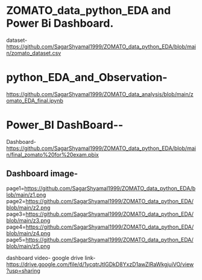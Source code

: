# ZOMATO_data_python_EDA and Power Bi Dashboard.
dataset- https://github.com/SagarShyamal1999/ZOMATO_data_python_EDA/blob/main/zomato_dataset.csv
# python_EDA_and_Observation-
https://github.com/SagarShyamal1999/ZOMATO_data_analysis/blob/main/zomato_EDA_final.ipynb
# Power_BI DashBoard--
Dashboard-https://github.com/SagarShyamal1999/ZOMATO_data_python_EDA/blob/main/final_zomato%20for%20exam.pbix
## Dashboard image-
page1=https://github.com/SagarShyamal1999/ZOMATO_data_python_EDA/blob/main/z1.png
page2=https://github.com/SagarShyamal1999/ZOMATO_data_python_EDA/blob/main/z2.png
page3=https://github.com/SagarShyamal1999/ZOMATO_data_python_EDA/blob/main/z3.png
page4=https://github.com/SagarShyamal1999/ZOMATO_data_python_EDA/blob/main/z4.png
page5=https://github.com/SagarShyamal1999/ZOMATO_data_python_EDA/blob/main/z5.png

dashboard video-
google drive link-https://drive.google.com/file/d/1ycqtrJtIGDkD8YxzD1awZIRaWkgjuiVO/view?usp=sharing
